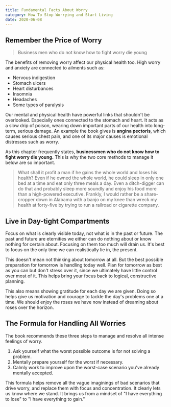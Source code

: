 ```yaml
---
title: Fundamental Facts About Worry
category: How To Stop Worrying and Start Living
date: 2020-06-08
---
```


## Remember the Price of Worry

> Business men who do not know how to fight worry die young

The benefits of removing worry affect our physical health too. High worry and anxiety are connected to ailments such as:

* Nervous indigestion
* Stomach ulcers
* Heart disturbances
* Insomnia
* Headaches
* Some types of paralysis

Our mental and physical health have powerful links that shouldn't be overlooked. Especially ones connected to the stomach and heart. It acts as a slow drip of poison, wearing down important parts of our health into long-term, serious damage. An example the book gives is **angina pectoris**, which causes serious chest pain, and one of its major causes is emotional distresses such as worry.

As this chapter frequently states, **businessmen who do not know how to fight worry die young.** This is why the two core methods to manage it below are so important.

> What shall it profit a man if he gains the whole world and loses his health? Even if he owned the whole world, he could sleep in only one bed at a time and eat only three meals a day. Even a ditch-digger can do that and probably sleep more soundly and enjoy his food more than a high-powered executive. Frankly, I would rather be a share-cropper down in Alabama with a banjo on my knee than wreck my health at forty-five by trying to run a railroad or cigarette company.

## Live in Day-tight Compartments

Focus on what is clearly visible today, not what is in the past or future. The past and future are eternities we either can do nothing about or know nothing for certain about. Focusing on them too much will drain us. It's best to focus on the only time we can realistically lie in, the present.

This doesn't mean not thinking about tomorrow at all. But the best possible preparation for tomorrow is handling today well. Plan for tomorrow as best as you can but don't stress over it, since we ultimately have little control over most of it. This helps bring your focus back to logical, constructive planning.

This also means showing gratitude for each day we are given. Doing so helps give us motivation and courage to tackle the day's problems one at a time. We should enjoy the roses we have now instead of dreaming about roses over the horizon.

## The Formula for Handling All Worries

The book recommends these three steps to manage and resolve all intense feelings of worry.

1. Ask yourself what the worst possible outcome is for not solving a problem.
2. Mentally prepare yourself for the worst if necessary.
3. Calmly work to improve upon the worst-case scenario you've already mentally accepted.

This formula helps remove all the vague imaginings of bad scenarios that drive worry, and replace them with focus and concentration. It clearly lets us know where we stand. It brings us from a mindset of "I have everything to lose" to "I have everything to gain."

